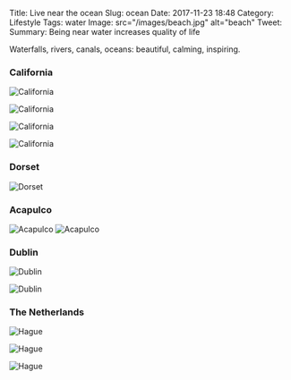 Title: Live near the ocean
Slug: ocean
Date: 2017-11-23 18:48
Category:  Lifestyle 
Tags: water
Image: src="/images/beach.jpg" alt="beach"
Tweet: 
Summary: Being near water increases quality of life

Waterfalls, rivers, canals, oceans: beautiful, calming, inspiring.

### California

![California]({filename}../images/california3.jpg)

![California]({filename}../images/california2.jpg)

![California]({filename}../images/california7.jpg)

![California]({filename}../images/california9.jpg)

### Dorset

![Dorset]({filename}../images/dorset.jpg)

### Acapulco

![Acapulco]({filename}../images/mex1.jpg)
![Acapulco]({filename}../images/mex2.jpg)

### Dublin

![Dublin]({filename}../images/dublin.jpg)

![Dublin]({filename}../images/dublin1.jpg)

### The Netherlands

![Hague]({filename}../images/hague.jpg)

![Hague]({filename}../images/amsterdam3.jpg)

![Hague]({filename}../images/amsterdam1.jpg)

